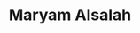 ---
layout: member
title: Maryam Alsalah
position: Research Associate
email: malsaleh@broadinstitute.org 
github:
image: /images/team/blank-profile-pic.png
cv:
---